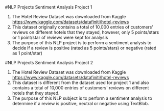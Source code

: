 #NLP Projects
Sentiment Analysis Project 1
1. The Hotel Review Dataset was downloaded from Kaggle https://www.kaggle.com/datasets/datafiniti/hotel-reviews
2. This dataset originally contains a total of 10,000 entries of customers' reviews on different hotels that they stayed, however, only 5 points/stars or 1 point/star of reviews were kept for analysis
3. The purpose of this NLP project is to perform a sentiment analysis to decide if a review is positive (rated as 5 points/stars) or negative (rated as 1 point/star)

#NLP Projects Sentiment Analysis Project 2
1. The Hotel Review Dataset was downloaded from Kaggle https://www.kaggle.com/datasets/datafiniti/hotel-reviews
2. This dataset is different from the dataset used for project 1 and also contains a total of 10,000 entries of customers' reviews on different hotels that they stayed.
3. The purpose of this NLP subject is to perform a sentiment analysis to determine if a review is positive, neutral or negative using TextBlob. 
